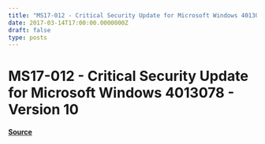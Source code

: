 ```yaml
---
title: "MS17-012 - Critical Security Update for Microsoft Windows 4013078 - Version 10"
date: 2017-03-14T17:00:00.0000000Z
draft: false
type: posts
---
```

# MS17-012 - Critical Security Update for Microsoft Windows 4013078 - Version 10









#### [Source](https://technet.microsoft.com/en-us/library/security/MS17-012)

